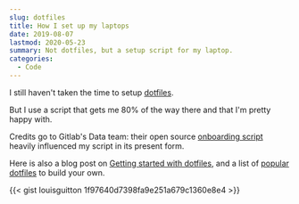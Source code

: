 ```yaml
---
slug: dotfiles
title: How I set up my laptops
date: 2019-08-07
lastmod: 2020-05-23
summary: Not dotfiles, but a setup script for my laptop.
categories:
  - Code
---
```


I still haven't taken the time to setup [dotfiles](https://www.quora.com/What-are-dotfiles).

But I use a script that gets me 80% of the way there and that I'm pretty happy with.

Credits go to Gitlab's Data team: their open source [onboarding script](https://gitlab.com/gitlab-data/analytics/blob/master/admin/onboarding_script.sh) heavily influenced my script in its present form.

Here is also a blog post on [Getting started with dotfiles](https://medium.com/@webprolific/getting-started-with-dotfiles-43c3602fd789#.u0sci0q71), and a list of [popular dotfiles](https://dotfiles.github.io/) to build your own.

{{< gist louisguitton 1f97640d7398fa9e251a679c1360e8e4 >}}
